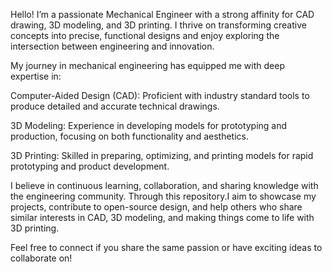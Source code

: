 Hello! I’m a passionate Mechanical Engineer with a strong affinity for CAD drawing, 3D modeling, and 3D printing. I thrive on transforming creative concepts into precise, functional designs and enjoy exploring the intersection between engineering and innovation.

My journey in mechanical engineering has equipped me with deep expertise in:

Computer-Aided Design (CAD): Proficient with industry standard tools to produce detailed and accurate technical drawings.

3D Modeling: Experience in developing models for prototyping and production, focusing on both functionality and aesthetics.

3D Printing: Skilled in preparing, optimizing, and printing models for rapid prototyping and product development.

I believe in continuous learning, collaboration, and sharing knowledge with the engineering community. Through this repository.I aim to showcase my projects, contribute to open-source design, and help others who share similar interests in CAD, 3D modeling, and making things come to life with 3D printing.

Feel free to connect if you share the same passion or have exciting ideas to collaborate on!
